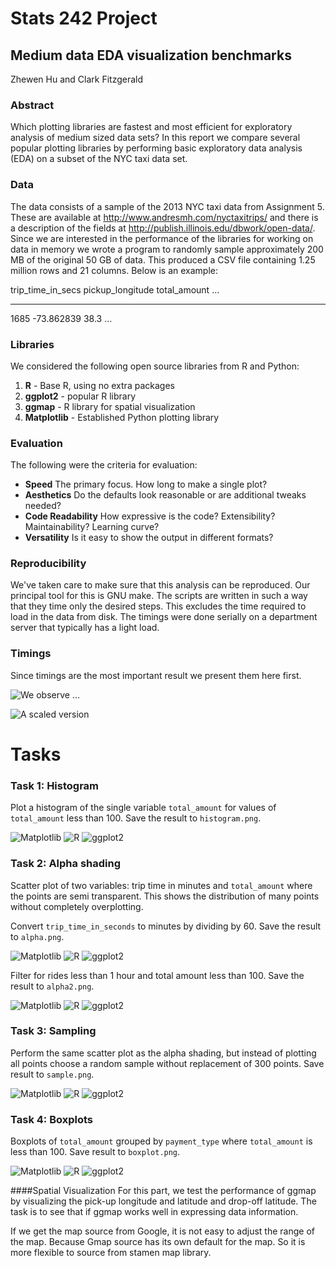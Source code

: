 # Stats 242 Project

## Medium data EDA visualization benchmarks

Zhewen Hu and Clark Fitzgerald

### Abstract

Which plotting libraries are fastest and most efficient for 
exploratory analysis of medium sized data sets?
In this report we compare several popular plotting libraries by performing
basic exploratory data analysis (EDA) on a subset of the NYC taxi data set.

### Data

The data consists of a sample of the 2013 NYC taxi data from Assignment 5.
These are available at http://www.andresmh.com/nyctaxitrips/ and there is a
description of the fields at http://publish.illinois.edu/dbwork/open-data/.
Since we are interested in the performance of the libraries for working on
data in memory 
we wrote a program to randomly sample approximately 200 MB of the original 50 GB of data.
This produced a CSV file containing 1.25 million rows and 21
columns. Below is an example:

trip_time_in_secs   pickup_longitude    total_amount ...
-----------------   ----------------    ------------ ---
1685                -73.862839          38.3
...

### Libraries

We considered the following open source libraries from R and Python:

1. __R__ - Base R, using no extra packages
2. __ggplot2__ - popular R library
3. __ggmap__ - R library for spatial visualization
4. __Matplotlib__ - Established Python plotting library

### Evaluation

The following were the criteria for evaluation:

- __Speed__ The primary focus. How long to make a single plot? 
- __Aesthetics__ Do the defaults look reasonable or are additional tweaks
  needed?
- __Code Readability__ How expressive is the code? Extensibility?
  Maintainability? Learning curve?
- __Versatility__ Is it easy to show the output in different formats?

### Reproducibility

We've taken care to make sure that this analysis can be reproduced. Our
principal tool for this is GNU make.
The scripts are written in such a way that they time only the desired
steps. This excludes the time required to load in the data from disk.
The timings were done serially on a department server that typically has a
light load.

### Timings

Since timings are the most important result we present them here first.

![We observe ...](timingplots.png)

![A scaled version](timingplots2.png)


# Tasks

### Task 1: Histogram

Plot a histogram of the single variable `total_amount` for values of 
`total_amount` less than 100. Save the result to `histogram.png`.

![Matplotlib](matplotlib/histogram.png)
![R](R/histogram.png)
![ggplot2](ggplot2/histogram.png)

### Task 2: Alpha shading 

Scatter plot of two variables: trip time in minutes and `total_amount`
where the points are semi transparent. 
This shows the distribution of many points without completely overplotting.

Convert `trip_time_in_seconds` to minutes by dividing by 60.
Save the result to `alpha.png`.

![Matplotlib](matplotlib/alpha.png)
![R](R/alpha.png)
![ggplot2](ggplot2/alpha.png)

Filter for rides less than 1 hour and total amount less than 100. 
    Save the result to `alpha2.png`.

![Matplotlib](matplotlib/alpha2.png)
![R](R/alpha2.png)
![ggplot2](ggplot2/alpha2.png)

### Task 3: Sampling

Perform the same scatter plot as the alpha shading, but instead of plotting
all points choose a random sample without replacement of 300 points.
Save result to `sample.png`.

![Matplotlib](matplotlib/sample.png)
![R](R/sample.png)
![ggplot2](ggplot2/sample.png)

### Task 4: Boxplots

Boxplots of `total_amount` grouped by `payment_type` where `total_amount`
is less than 100.
Save result to `boxplot.png`.

![Matplotlib](matplotlib/boxplot.png)
![R](R/boxplot.png)
![ggplot2](ggplot2/boxplot.png)

####Spatial Visualization
For this part, we test the performance of ggmap by visualizing the pick-up longitude and latitude and drop-off latitude. The task is to see that if ggmap works well in expressing data information.

If we get the map source from Google, it is not easy to adjust the range of the map. Because Gmap source has its own default for the map. So it is more flexible to source from stamen map library. 
